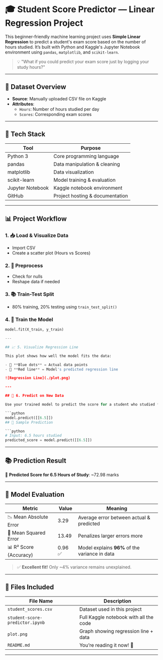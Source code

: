 # 🎓 Student Score Predictor — Linear Regression Project

This beginner-friendly machine learning project uses **Simple Linear Regression** to predict a student's exam score based on the number of hours studied. It’s built with Python and Kaggle's Jupyter Notebook environment using `pandas`, `matplotlib`, and `scikit-learn`.

> 💡 "What if you could predict your exam score just by logging your study hours?"

---

## 📁 Dataset Overview

- **Source**: Manually uploaded CSV file on Kaggle
- **Attributes**:
  - `Hours`: Number of hours studied per day
  - `Scores`: Corresponding exam scores

---

## 🔧 Tech Stack

| Tool             | Purpose                          |
|------------------|----------------------------------|
| Python 3         | Core programming language        |
| pandas           | Data manipulation & cleaning     |
| matplotlib       | Data visualization               |
| scikit-learn     | Model training & evaluation      |
| Jupyter Notebook | Kaggle notebook environment      |
| GitHub           | Project hosting & documentation  |

---

## 📊 Project Workflow

### 1. 📥 Load & Visualize Data
- Import CSV
- Create a scatter plot (Hours vs Scores)

### 2. 🧪 Preprocess
- Check for nulls
- Reshape data if needed

### 3. 📚 Train-Test Split
- 80% training, 20% testing using `train_test_split()`

### 4. 🧠 Train the Model
```python
model.fit(X_train, y_train)

---

## 📈 5. Visualize Regression Line

This plot shows how well the model fits the data:

- 🔵 **Blue dots** = Actual data points  
- 🔴 **Red line** = Model's predicted regression line

![Regression Line](./plot.png)

---

## 🎯 6. Predict on New Data

Use your trained model to predict the score for a student who studied **6.5 hours**:

```python
model.predict([[6.5]])
## 🔮 Sample Prediction

```python
# Input: 6.5 hours studied
predicted_score = model.predict([[6.5]])
```
---

## 📚 Prediction Result

🧠 **Predicted Score for 6.5 Hours of Study**:  ~72.98 marks


---

## 📐 Model Evaluation

| Metric                  | Value   | Meaning                                        |
|-------------------------|---------|------------------------------------------------|
| 📉 Mean Absolute Error  | 3.29    | Average error between actual & predicted       |
| 🔢 Mean Squared Error   | 13.49   | Penalizes larger errors more                   |
| 📊 R² Score (Accuracy)  | 0.96 ✅ | Model explains **96%** of the variance in data |

> ✅ **Excellent fit!** Only ~4% variance remains unexplained.

---

## 📎 Files Included

| File Name                        | Description                                |
|----------------------------------|--------------------------------------------|
| `student_scores.csv`             | Dataset used in this project               |
| `student-score-predictor.ipynb`  | Full Kaggle notebook with all the code     |
| `plot.png`                       | Graph showing regression line + data       |
| `README.md`                      | You’re reading it now! 📖                  |

---



